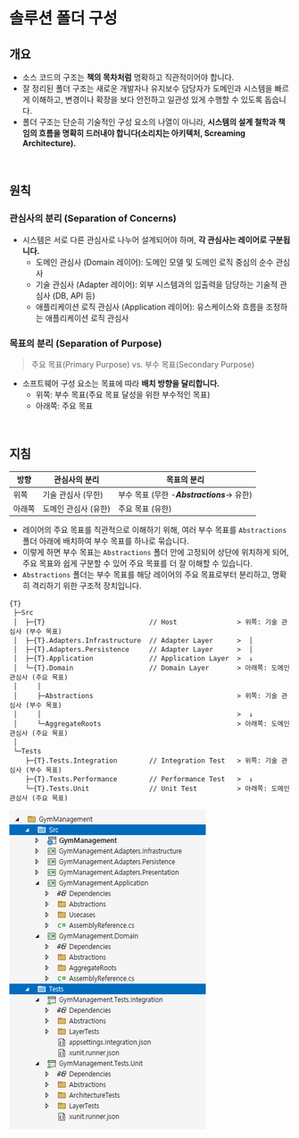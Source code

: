 # 솔루션 폴더 구성

## 개요
- 소스 코드의 구조는 **책의 목차처럼** 명확하고 직관적이어야 합니다.
- 잘 정리된 폴더 구조는 새로운 개발자나 유지보수 담당자가 도메인과 시스템을 빠르게 이해하고, 변경이나 확장을 보다 안전하고 일관성 있게 수행할 수 있도록 돕습니다.
- 폴더 구조는 단순히 기술적인 구성 요소의 나열이 아니라, **시스템의 설계 철학과 책임의 흐름을 명확히 드러내야 합니다(소리치는 아키텍처, Screaming Architecture).**

<br/>

## 원칙

### 관심사의 분리 (Separation of Concerns)
- 시스템은 서로 다른 관심사로 나누어 설계되어야 하며, **각 관심사는 레이어로 구분됩니다.**
  - 도메인 관심사 (Domain 레이어): 도메인 모델 및 도메인 로직 중심의 순수 관심사
  - 기술 관심사 (Adapter 레이어): 외부 시스템과의 입출력을 담당하는 기술적 관심사 (DB, API 등)
  - 애플리케이션 로직 관심사 (Application 레이어): 유스케이스와 흐름을 조정하는 애플리케이션 로직 관심사

### 목표의 분리 (Separation of Purpose)
> 주요 목표(Primary Purpose) vs. 부수 목표(Secondary Purpose)
- 소프트웨어 구성 요소는 목표에 따라 **배치 방향을 달리합니다.**
  - 위쪽: 부수 목표(주요 목표 달성을 위한 부수적인 목표)
  - 아래쪽: 주요 목표

<br/>

## 지침

| 방향    | 관심사의 분리           | 목표의 분리                                  |
| ---    | ---                             | ---                              |
| 위쪽    | 기술 관심사 (무한)       | 부수 목표 (무한 -**_Abstractions_**-> 유한)  |
| 아래쪽  | 도메인 관심사 (유한)     | 주요 목표 (유한)                             |

- 레이어의 주요 목표를 직관적으로 이해하기 위해, 여러 부수 목표를 `Abstractions` 폴더 아래에 배치하여 부수 목표를 하나로 묶습니다.
- 이렇게 하면 부수 목표는 `Abstractions` 폴더 안에 고정되어 상단에 위치하게 되어, 주요 목표와 쉽게 구분할 수 있어 주요 목표를 더 잘 이해할 수 있습니다.
- `Abstractions` 폴더는 부수 목표를 해당 레이어의 주요 목표로부터 분리하고, 명확히 격리하기 위한 구조적 장치입니다.

```shell
{T}
 ├─Src
 │  ├─{T}                          // Host               > 위쪽: 기술 관심사 (부수 목표)
 │  ├─{T}.Adapters.Infrastructure  // Adapter Layer      >  │
 │  ├─{T}.Adapters.Persistence     // Adapter Layer      >  │
 │  ├─{T}.Application              // Application Layer  >  ↓
 │  └─{T}.Domain                   // Domain Layer       > 아래쪽: 도메인 관심사 (주요 목표)
 │     │
 │     ├─Abstractions                                    > 위쪽: 기술 관심사 (부수 목표)
 │     │                                                 >  ↓
 │     └─AggregateRoots                                  > 아래쪽: 도메인 관심사 (주요 목표)
 │
 └─Tests
    ├─{T}.Tests.Integration        // Integration Test   > 위쪽: 기술 관심사 (부수 목표)
    ├─{T}.Tests.Performance        // Performance Test   >  ↓
    └─{T}.Tests.Unit               // Unit Test          > 아래쪽: 도메인 관심사 (주요 목표)
```

![](./solution-structure-principle.png)
